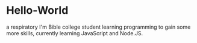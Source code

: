 # Hello-World
a respiratory
I'm Bible college student learning programming to gain some more skills, currently learning JavaScript and Node.JS.
